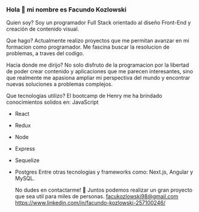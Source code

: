 ### Hola 👋 mi nombre es Facundo Kozlowski 

Quien soy? 
Soy un programador Full Stack orientado al diseño Front-End y creación de contenido visual.

Que hago? 
Actualmente realizo proyectos que me permitan avanzar en mi formacion como programador. Me fascina buscar la resolucion de problemas, a traves del codigo.

Hacia donde me dirijo?
No solo disfruto de la programacion por la libertad de poder crear contenido y aplicaciones que me parecen interesantes, sino que realmente me apasiona ampliar mi perspectiva del mundo y encontrar nuevas soluciones a problemas complejos.

Que tecnologias utilizo?
El bootcamp de Henry me ha brindado conocimientos solidos en:
JavaScript
- React
- Redux
- Node
- Express
- Sequelize
- Postgres
  Entre otras tecnologias y frameworks como: Next.js, Angular y MySQL.

  No dudes en contactarme! 💬
  Juntos podemos realizar un gran proyecto que sea util para miles de personas.
  facukozlowski98@gmail.com
  https://www.linkedin.com/in/facundo-kozlowski-257100246/
  

<!--
**facukozlowski/facukozlowski** is a ✨ _special_ ✨ repository because its `README.md` (this file) appears on your GitHub profile.

Here are some ideas to get you started:

- 🔭 I’m currently working on ...
- 🌱 I’m currently learning ...
- 👯 I’m looking to collaborate on ...
- 🤔 I’m looking for help with ...
- 💬 Ask me about ...
- 📫 How to reach me: ...
- 😄 Pronouns: ...
- ⚡ Fun fact: ...
-->

